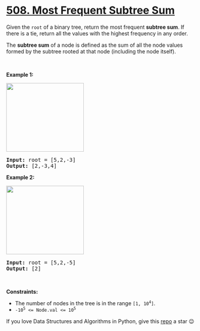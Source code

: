 # [508. Most Frequent Subtree Sum][title]

<p>Given the <code>root</code> of a binary tree, return the most frequent <strong>subtree sum</strong>. If there is a tie, return all the values with the highest frequency in any order.</p>
<p>The <strong>subtree sum</strong> of a node is defined as the sum of all the node values formed by the subtree rooted at that node (including the node itself).</p>
<p> </p>
<p><strong>Example 1:</strong></p>
<img alt="" src="https://assets.leetcode.com/uploads/2021/04/24/freq1-tree.jpg" style="width: 207px; height: 183px;"/>
<pre><strong>Input:</strong> root = [5,2,-3]
<strong>Output:</strong> [2,-3,4]
</pre>
<p><strong>Example 2:</strong></p>
<img alt="" src="https://assets.leetcode.com/uploads/2021/04/24/freq2-tree.jpg" style="width: 207px; height: 183px;"/>
<pre><strong>Input:</strong> root = [5,2,-5]
<strong>Output:</strong> [2]
</pre>
<p> </p>
<p><strong>Constraints:</strong></p>
<ul>
<li>The number of nodes in the tree is in the range <code>[1, 10<sup>4</sup>]</code>.</li>
<li><code>-10<sup>5</sup> &lt;= Node.val &lt;= 10<sup>5</sup></code></li>
</ul>


If you love Data Structures and Algorithms in Python, give this [repo][me] a star :wink:

[title]: https://leetcode.com/problems/most-frequent-subtree-sum
[me]: https://github.com/bumblebee211196/awesome-python-leetcode